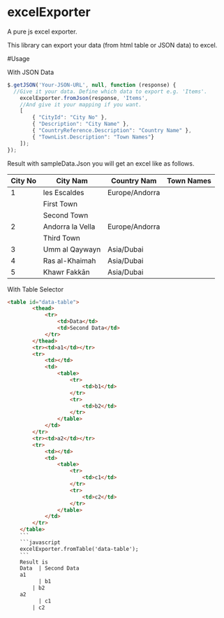 # excelExporter
A pure js excel exporter.

This library can export your data (from html table or JSON data) to excel.

#Usage

With JSON Data
```javascript
$.getJSON('Your-JSON-URL', null, function (response) {
  //Give it your data. Define which data to export e.g. 'Items'.
	excelExporter.fromJson(response, 'Items',
	//And give it your mapping if you want.
	[
		{ "CityId": "City No" },
		{ "Description": "City Name" },
		{ "CountryReference.Description": "Country Name" },
		{ "TownList.Description": "Town Names"}
	]);
});
```
Result with sampleData.Json you will get an excel like as follows.

City No |	City Nam	|	Country Nam	|	Town Names
-------	| -------------		|	------------	|	-----
1	|	les Escaldes	|	Europe/Andorra      
			| First Town
			| Second Town
2	|	Andorra la Vella	|	Europe/Andorra
			| Third Town
3	|	Umm al Qaywayn	|	Asia/Dubai
4	|	Ras al-Khaimah	|	Asia/Dubai
5	|	Khawr Fakkān	|	Asia/Dubai

With Table Selector
```html
<table id="data-table">
		<thead>
			<tr>
				<td>Data</td>
				<td>Second Data</td>
			</tr>
		</thead>
		<tr><td>a1</td></tr>
		<tr>
			<td></td>
			<td>
				<table>
					<tr>
						<td>b1</td>
					</tr>
					<tr>
						<td>b2</td>
					</tr>
				</table>
			</td>
		</tr>
		<tr><td>a2</td></tr>
		<tr>
			<td></td>
			<td>
				<table>
					<tr>
						<td>c1</td>
					</tr>
					<tr>
						<td>c2</td>
					</tr>
				</table>
			</td>
		</tr>
	</table>
	```
	```javascript
	excelExporter.fromTable('data-table');
	```
	Result is
	Data  | Second Data
	a1
	      | b1
        | b2
	a2
	      | c1
        | c2
